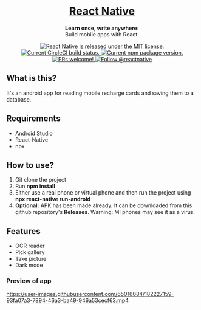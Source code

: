 <h1 align="center">
  <a href="https://reactnative.dev/">
    React Native
  </a>
</h1>

<p align="center">
  <strong>Learn once, write anywhere:</strong><br>
  Build mobile apps with React.
</p>

<p align="center">
  <a href="https://github.com/facebook/react-native/blob/HEAD/LICENSE">
    <img src="https://img.shields.io/badge/license-MIT-blue.svg" alt="React Native is released under the MIT license." />
  </a>
  <a href="https://circleci.com/gh/facebook/react-native">
    <img src="https://circleci.com/gh/facebook/react-native.svg?style=shield" alt="Current CircleCI build status." />
  </a>
  <a href="https://www.npmjs.org/package/react-native">
    <img src="https://img.shields.io/npm/v/react-native?color=brightgreen&label=npm%20package" alt="Current npm package version." />
  </a>
  <a href="https://reactnative.dev/docs/contributing">
    <img src="https://img.shields.io/badge/PRs-welcome-brightgreen.svg" alt="PRs welcome!" />
  </a>
  <a href="https://twitter.com/intent/follow?screen_name=reactnative">
    <img src="https://img.shields.io/twitter/follow/reactnative.svg?label=Follow%20@reactnative" alt="Follow @reactnative" />
  </a>
</p>

## What is this?
It's an android app for reading mobile recharge cards and saving them to a database.

## Requirements
* Android Studio
* React-Native
* npx



## How to use?
1. Git clone the project
2. Run **npm install**
4. Either use a real phone or virtual phone and then run the project using **npx react-native run-android**
5. **Optional:** APK has been made already. It can be downloaded from this github repository's **Releases**. Warning: MI phones may see it as a virus.


## Features
* OCR reader
* Pick gallery
* Take picture
* Dark mode

### Preview of app
https://user-images.githubusercontent.com/65016084/182227159-93fa07a3-7894-46a3-ba49-946a53cecf63.mp4



